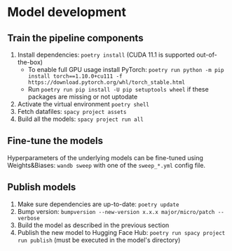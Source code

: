 # Model development

## Train the pipeline components

1. Install dependencies: `poetry install` (CUDA 11.1 is supported out-of-the-box)
    - To enable full GPU usage install PyTorch: `poetry run python -m pip install torch==1.10.0+cu111 -f https://download.pytorch.org/whl/torch_stable.html`
    - Run `poetry run pip install -U pip setuptools wheel` if these packages are missing or not uptodate
2. Activate the virtual environment `poetry shell`
3. Fetch datafiles: `spacy project assets`
4. Build all the models: `spacy project run all`

## Fine-tune the models

Hyperparameters of the underlying models can be fine-tuned using Weights&Biases: `wandb sweep` with one of the `sweep_*.yml` config file.

## Publish models

1. Make sure dependencies are up-to-date: `poetry update`
2. Bump version: `bumpversion --new-version x.x.x major/micro/patch --verbose`
3. Build the model as described in the previous section
4. Publish the new model to Hugging Face Hub: `poetry run spacy project run publish` (must be executed in the model's directory)
